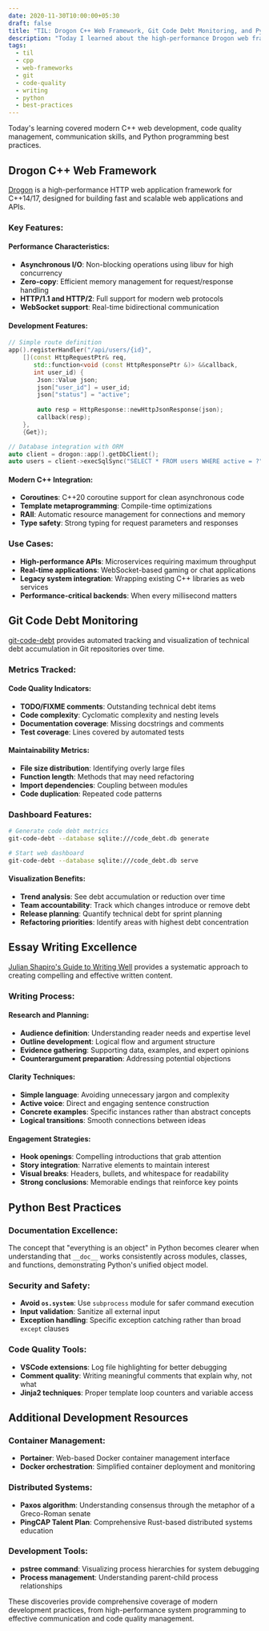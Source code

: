```yaml
---
date: 2020-11-30T10:00:00+05:30
draft: false
title: "TIL: Drogon C++ Web Framework, Git Code Debt Monitoring, and Python Best Practices"
description: "Today I learned about the high-performance Drogon web framework for C++, tools for monitoring code debt in Git repositories, effective essay writing techniques, and Python programming best practices."
tags:
  - til
  - cpp
  - web-frameworks
  - git
  - code-quality
  - writing
  - python
  - best-practices
---
```


Today's learning covered modern C++ web development, code quality management, communication skills, and Python programming best practices.

## Drogon C++ Web Framework

[Drogon](https://github.com/an-tao/drogon) is a high-performance HTTP web application framework for C++14/17, designed for building fast and scalable web applications and APIs.

### Key Features:

#### **Performance Characteristics:**
- **Asynchronous I/O**: Non-blocking operations using libuv for high concurrency
- **Zero-copy**: Efficient memory management for request/response handling
- **HTTP/1.1 and HTTP/2**: Full support for modern web protocols
- **WebSocket support**: Real-time bidirectional communication

#### **Development Features:**
```cpp
// Simple route definition
app().registerHandler("/api/users/{id}",
    [](const HttpRequestPtr& req,
       std::function<void (const HttpResponsePtr &)> &&callback,
       int user_id) {
        Json::Value json;
        json["user_id"] = user_id;
        json["status"] = "active";
        
        auto resp = HttpResponse::newHttpJsonResponse(json);
        callback(resp);
    },
    {Get});

// Database integration with ORM
auto client = drogon::app().getDbClient();
auto users = client->execSqlSync("SELECT * FROM users WHERE active = ?", true);
```

#### **Modern C++ Integration:**
- **Coroutines**: C++20 coroutine support for clean asynchronous code
- **Template metaprogramming**: Compile-time optimizations
- **RAII**: Automatic resource management for connections and memory
- **Type safety**: Strong typing for request parameters and responses

### Use Cases:
- **High-performance APIs**: Microservices requiring maximum throughput
- **Real-time applications**: WebSocket-based gaming or chat applications
- **Legacy system integration**: Wrapping existing C++ libraries as web services
- **Performance-critical backends**: When every millisecond matters

## Git Code Debt Monitoring

[git-code-debt](https://github.com/asottile/git-code-debt) provides automated tracking and visualization of technical debt accumulation in Git repositories over time.

### Metrics Tracked:

#### **Code Quality Indicators:**
- **TODO/FIXME comments**: Outstanding technical debt items
- **Code complexity**: Cyclomatic complexity and nesting levels
- **Documentation coverage**: Missing docstrings and comments
- **Test coverage**: Lines covered by automated tests

#### **Maintainability Metrics:**
- **File size distribution**: Identifying overly large files
- **Function length**: Methods that may need refactoring
- **Import dependencies**: Coupling between modules
- **Code duplication**: Repeated code patterns

### Dashboard Features:
```bash
# Generate code debt metrics
git-code-debt --database sqlite:///code_debt.db generate

# Start web dashboard
git-code-debt --database sqlite:///code_debt.db serve
```

#### **Visualization Benefits:**
- **Trend analysis**: See debt accumulation or reduction over time
- **Team accountability**: Track which changes introduce or remove debt
- **Release planning**: Quantify technical debt for sprint planning
- **Refactoring priorities**: Identify areas with highest debt concentration

## Essay Writing Excellence

[Julian Shapiro's Guide to Writing Well](https://www.julian.com/guide/write/intro?s=09) provides a systematic approach to creating compelling and effective written content.

### Writing Process:

#### **Research and Planning:**
- **Audience definition**: Understanding reader needs and expertise level
- **Outline development**: Logical flow and argument structure
- **Evidence gathering**: Supporting data, examples, and expert opinions
- **Counterargument preparation**: Addressing potential objections

#### **Clarity Techniques:**
- **Simple language**: Avoiding unnecessary jargon and complexity
- **Active voice**: Direct and engaging sentence construction
- **Concrete examples**: Specific instances rather than abstract concepts
- **Logical transitions**: Smooth connections between ideas

#### **Engagement Strategies:**
- **Hook openings**: Compelling introductions that grab attention
- **Story integration**: Narrative elements to maintain interest
- **Visual breaks**: Headers, bullets, and whitespace for readability
- **Strong conclusions**: Memorable endings that reinforce key points

## Python Best Practices

### Documentation Excellence:
The concept that "everything is an object" in Python becomes clearer when understanding that `__doc__` works consistently across modules, classes, and functions, demonstrating Python's unified object model.

### Security and Safety:
- **Avoid `os.system`**: Use `subprocess` module for safer command execution
- **Input validation**: Sanitize all external input
- **Exception handling**: Specific exception catching rather than broad `except` clauses

### Code Quality Tools:
- **VSCode extensions**: Log file highlighting for better debugging
- **Comment quality**: Writing meaningful comments that explain why, not what
- **Jinja2 techniques**: Proper template loop counters and variable access

## Additional Development Resources

### Container Management:
- **Portainer**: Web-based Docker container management interface
- **Docker orchestration**: Simplified container deployment and monitoring

### Distributed Systems:
- **Paxos algorithm**: Understanding consensus through the metaphor of a Greco-Roman senate
- **PingCAP Talent Plan**: Comprehensive Rust-based distributed systems education

### Development Tools:
- **pstree command**: Visualizing process hierarchies for system debugging
- **Process management**: Understanding parent-child process relationships

These discoveries provide comprehensive coverage of modern development practices, from high-performance system programming to effective communication and code quality management.